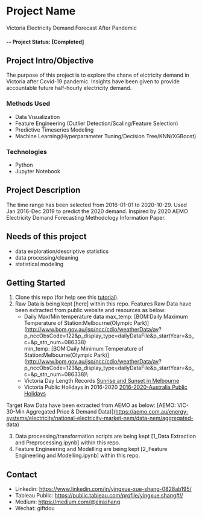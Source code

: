 # Project Name
Victoria Electricity Demand Forecast After Pandemic

#### -- Project Status: [Completed]

## Project Intro/Objective
The purpose of this project is to explore the chane of elctricity demand in Victoria after Covid-19 pandemic. Insights have been given to provide accountable future half-hourly electricity demand. 

### Methods Used
* Data Visualization
* Feature Engineering (Outlier Detection/Scaling/Feature Selection)
* Predictive Timeseries Modeling
* Machine Learning(Hyperparameter Tuning/Decision Tree/KNN/XGBoost)

### Technologies 
* Python
* Jupyter Notebook

## Project Description
The time range has been selected from 2016-01-01 to 2020-10-29. 
Used Jan 2016-Dec 2019 to predict the 2020 demand.
Inspired by 2020 AEMO Electricity Demand Forecasting Methodology Information Paper.



## Needs of this project

- data exploration/descriptive statistics
- data processing/cleaning
- statistical modeling

## Getting Started

1. Clone this repo (for help see this [tutorial](https://help.github.com/articles/cloning-a-repository/)).
2. Raw Data is being kept [here] within this repo. 
   Features Raw Data have been extracted from public website and resources as below:
    -  Daily Max/Min temperature data
        max_temp:  [BOM:Daily Maximum Temperature of Station:Melbourne(Olympic Park)](http://www.bom.gov.au/jsp/ncc/cdio/weatherData/av?    
        p_nccObsCode=122&p_display_type=dailyDataFile&p_startYear=&p_c=&p_stn_num=086338)\
        min_temp:   [BOM:Daily Minimum Temperature of Station:Melbourne(Olympic Park)](http://www.bom.gov.au/jsp/ncc/cdio/weatherData/av?
        p_nccObsCode=123&p_display_type=dailyDataFile&p_startYear=&p_c=&p_stn_num=086338)\
    -  Victoria Day Length Records
       [Sunrise and Sunset in Melbourne](https://www.timeanddate.com/sun/australia/melbourne)
    -  Victoria Public Holidays in 2016-2020
       [2016-2020-Australia Public Holidays](https://data.gov.au/dataset/ds-dga-b1bc6077-dadd-4f61-9f8c-002ab2cdff10/details)
       
  Target Raw Data have been extracted from AEMO as below:
       [AEMO: VIC-30-Min Aggregated Price & Demand Data)](https://aemo.com.au/energy-systems/electricity/national-electricity-market-nem/data-nem/aggregated-
       data)

3. Data processing/transformation scripts are being kept [1_Data Extraction and Preprocessing.ipynb] within this repo.
4. Feature Engineering and Modelling are being kept [2_Feature Engineering and Modelling.ipynb] within this repo.



## Contact
* Linkedin: https://www.linkedin.com/in/yingxue-xue-shang-0828ab195/
* Tableau Public: https://public.tableau.com/profile/yingxue.shang#!/
* Medium: https://medium.com/@eirashang
* Wechat: giftdou
